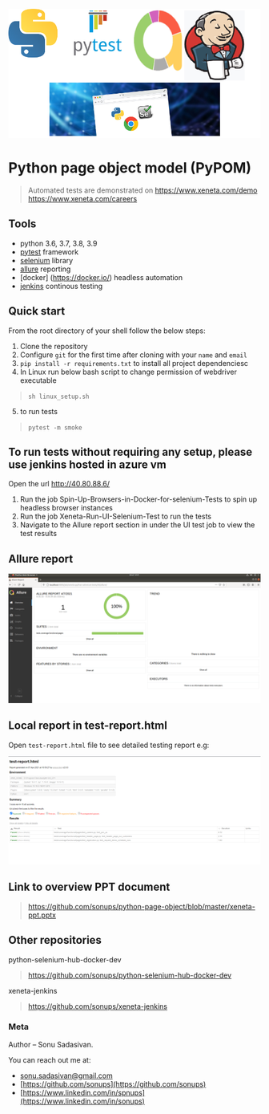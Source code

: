 ![Screenshot](icon.png)



# Python page object model (PyPOM)

> Automated tests are demonstrated on 
> https://www.xeneta.com/demo 
> https://www.xeneta.com/careers
## Tools

- python 3.6, 3.7, 3.8, 3.9
- [pytest](https://pypi.org/project/pytest/) framework
- [selenium](https://selenium.dev/) library
- [allure](https://docs.qameta.io/allure/) reporting
- [docker] (https://docker.io/) headless automation
- [jenkins](https://www.jenkins.io/) continous testing

## Quick start
From the root directory of your shell follow the below steps:

1. Clone the repository
2. Configure `git` for the first time after cloning with your `name` and `email`
3. `pip install -r requirements.txt` to install all project dependenciesc
4. In Linux run below bash script to change permission of webdriver executable
>	`sh linux_setup.sh`
5. to run tests
>  	`pytest -m smoke`

## To run tests without requiring any setup, please use jenkins hosted in azure vm
Open the url http://40.80.88.6/

1. Run the job Spin-Up-Browsers-in-Docker-for-selenium-Tests to spin up headless browser instances
2. Run the job Xeneta-Run-UI-Selenium-Test to run the tests
3. Navigate to the Allure report section in under the UI test job to view the test results




## Allure report

![Screenshot](demoauto/image/allure.png)

## Local report in test-report.html

Open `test-report.html` file to see detailed testing report e.g:

![Screenshot](demoauto/image/report.png)

## Link to overview PPT document

> https://github.com/sonups/python-page-object/blob/master/xeneta-ppt.pptx

## Other repositories
python-selenium-hub-docker-dev 
> https://github.com/sonups/python-selenium-hub-docker-dev

xeneta-jenkins
> https://github.com/sonups/xeneta-jenkins

### Meta
Author – Sonu Sadasivan.


You can reach out me at:
* [sonu.sadasivan@gmail.com](vyahello@gmail.com)
* [https://github.com/sonups](https://github.com/sonups)
* [https://www.linkedin.com/in/spnups](https://www.linkedin.com/in/sonups)




